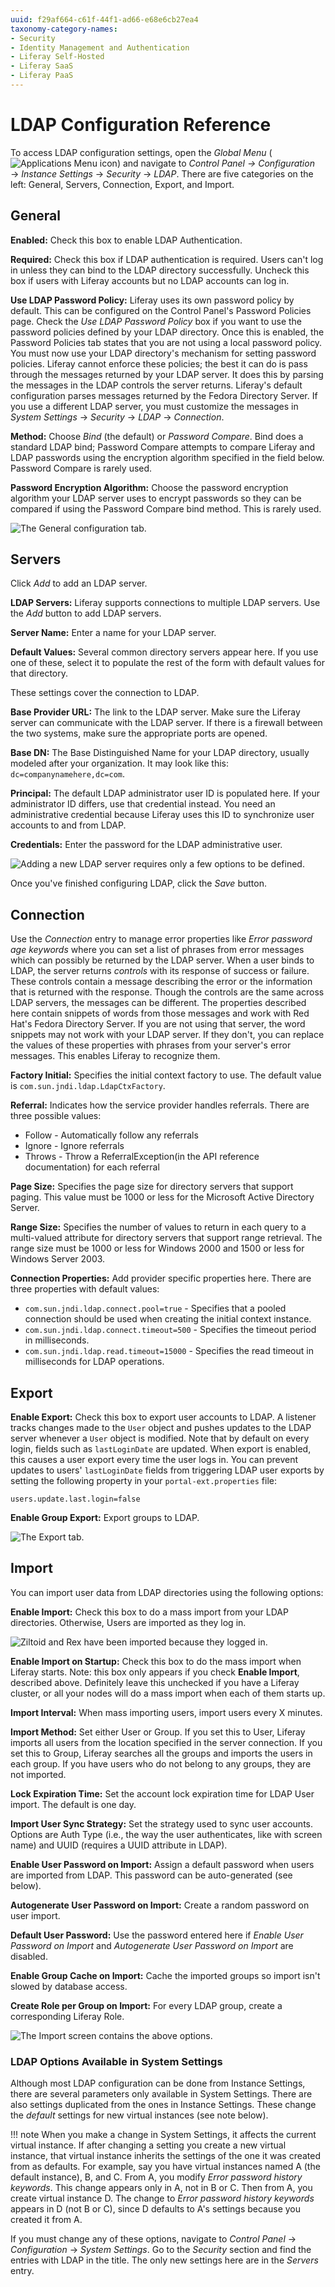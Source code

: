 ```yaml
---
uuid: f29af664-c61f-44f1-ad66-e68e6cb27ea4
taxonomy-category-names:
- Security
- Identity Management and Authentication
- Liferay Self-Hosted
- Liferay SaaS
- Liferay PaaS
---
```

# LDAP Configuration Reference

To access LDAP configuration settings, open the *Global Menu* (![Applications Menu icon](../../images/icon-applications-menu.png)) and navigate to *Control Panel &rarr; Configuration* &rarr; *Instance Settings* &rarr; *Security* &rarr; *LDAP*. There are five categories on the left: General, Servers, Connection, Export, and Import.

## General

**Enabled:** Check this box to enable LDAP Authentication.

**Required:** Check this box if LDAP authentication is required. Users can't log in unless they can bind to the LDAP directory successfully. Uncheck this box if users with Liferay accounts but no LDAP accounts can log in.

**Use LDAP Password Policy:** Liferay uses its own password policy by default. This can be configured on the Control Panel's Password Policies page. Check the *Use LDAP Password Policy* box if you want to use the password policies defined by your LDAP directory. Once this is enabled, the Password Policies tab states that you are not using a local password policy. You must now use your LDAP directory's mechanism for setting password policies. Liferay cannot enforce these policies; the best it can do is pass through the messages returned by your LDAP server. It does this by parsing the messages in the LDAP controls the server returns. Liferay's default configuration parses messages returned by the Fedora Directory Server. If you use a different LDAP server, you must customize the messages in *System Settings* &rarr; *Security* &rarr; *LDAP* &rarr; *Connection*.

**Method:** Choose *Bind* (the default) or *Password Compare*. Bind does a standard LDAP bind; Password Compare attempts to compare Liferay and LDAP passwords using the encryption algorithm specified in the field below. Password Compare is rarely used.

**Password Encryption Algorithm:** Choose the password encryption algorithm your LDAP server uses to encrypt passwords so they can be compared if using the Password Compare bind method. This is rarely used.

![The General configuration tab.](./ldap-configuration-reference/images/01.png)

## Servers

Click *Add* to add an LDAP server.

**LDAP Servers:** Liferay supports connections to multiple LDAP servers. Use the *Add* button to add LDAP servers.

**Server Name:** Enter a name for your LDAP server.

**Default Values:** Several common directory servers appear here. If you use one of these, select it to populate the rest of the form with default values for that directory.

These settings cover the connection to LDAP.

**Base Provider URL:** The link to the LDAP server. Make sure the Liferay server can communicate with the LDAP server. If there is a firewall between the two systems, make sure the appropriate ports are opened.

**Base DN:** The Base Distinguished Name for your LDAP directory, usually modeled after your organization. It may look like this: `dc=companynamehere,dc=com`.

**Principal:** The default LDAP administrator user ID is populated here. If your administrator ID differs, use that credential instead. You need an administrative credential because Liferay uses this ID to synchronize user accounts to and from LDAP.

**Credentials:** Enter the password for the LDAP administrative user.

![Adding a new LDAP server requires only a few options to be defined.](./ldap-configuration-reference/images/02.png)

Once you've finished configuring LDAP, click the *Save* button.

## Connection

Use the *Connection* entry to manage error properties like *Error password age keywords* where you can set a list of phrases from error messages which can possibly be returned by the LDAP server. When a user binds to LDAP, the server returns *controls* with its response of success or failure. These controls contain a message describing the error or the information that is returned with the response. Though the controls are the same across LDAP servers, the messages can be different. The properties described here contain snippets of words from those messages and work with Red Hat's Fedora Directory Server. If you are not using that server, the word snippets may not work with your LDAP server. If they don't, you can replace the values of these properties with phrases from your server's error messages. This enables Liferay to recognize them.

**Factory Initial:** Specifies the initial context factory to use. The default value is `com.sun.jndi.ldap.LdapCtxFactory`.

**Referral:** Indicates how the service provider handles referrals. There are three possible values:

* Follow - Automatically follow any referrals
* Ignore - Ignore referrals
* Throws - Throw a ReferralException(in the API reference documentation) for each referral

**Page Size:** Specifies the page size for directory servers that support paging. This value must be 1000 or less for the Microsoft Active Directory Server.

**Range Size:** Specifies the number of values to return in each query to a multi-valued attribute for directory servers that support range retrieval. The range size must be 1000 or less for Windows 2000 and 1500 or less for Windows Server 2003.

**Connection Properties:** Add provider specific properties here. There are three properties with default values:

* `com.sun.jndi.ldap.connect.pool=true` - Specifies that a pooled connection should be used when creating the initial context instance.
* `com.sun.jndi.ldap.connect.timeout=500` - Specifies the timeout period in milliseconds.
* `com.sun.jndi.ldap.read.timeout=15000` - Specifies the read timeout in milliseconds for LDAP operations.

<!-- 
Requires documentation but no information from the product team yet. Zsigmond said that it can be documented later

**Error Password Age Keywords:**

**Error Password Expired Keywords:**

**Error Password History Keywords:**

**Error Password Not Changeable Keywords:**

**Error Password Syntax Keywords:**

**Error Password Trivial Text Keywords:**

**Error User Lockout Keywords:** 
-->

## Export

**Enable Export:** Check this box to export user accounts to LDAP. A listener tracks changes made to the `User` object and pushes updates to the LDAP server whenever a `User` object is modified. Note that by default on every login, fields such as `lastLoginDate` are updated. When export is enabled, this causes a user export every time the user logs in. You can prevent updates to users' `lastLoginDate` fields from triggering LDAP user exports by setting the following property in your `portal-ext.properties` file:

```properties
users.update.last.login=false
```

**Enable Group Export:** Export groups to LDAP.

![The Export tab.](./ldap-configuration-reference/images/03.png)

## Import

You can import user data from LDAP directories using the following options:

**Enable Import:** Check this box to do a mass import from your LDAP directories. Otherwise, Users are imported as they log in.

![Ziltoid and Rex have been imported because they logged in.](./ldap-configuration-reference/images/04.png)

**Enable Import on Startup:** Check this box to do the mass import when Liferay starts. Note: this box only appears if you check **Enable Import**, described above. Definitely leave this unchecked if you have a Liferay cluster, or all your nodes will do a mass import when each of them starts up.

**Import Interval:** When mass importing users, import users every X minutes.

**Import Method:** Set either User or Group. If you set this to User, Liferay imports all users from the location specified in the server connection. If you set this to Group, Liferay searches all the groups and imports the users in each group. If you have users who do not belong to any groups, they are not imported.

**Lock Expiration Time:** Set the account lock expiration time for LDAP User import. The default is one day.

**Import User Sync Strategy:** Set the strategy used to sync user accounts. Options are Auth Type (i.e., the way the user authenticates, like with screen name) and UUID (requires a UUID attribute in LDAP).

**Enable User Password on Import:** Assign a default password when users are imported from LDAP. This password can be auto-generated (see below). 

**Autogenerate User Password on Import:** Create a random password on user import.

**Default User Password:** Use the password entered here if _Enable User Password on Import_ and _Autogenerate User Password on Import_ are disabled.

**Enable Group Cache on Import:** Cache the imported groups so import isn't slowed by database access.

**Create Role per Group on Import:** For every LDAP group, create a corresponding Liferay Role.

![The Import screen contains the above options.](./ldap-configuration-reference/images/05.png)

### LDAP Options Available in System Settings

Although most LDAP configuration can be done from Instance Settings, there are several parameters only available in System Settings. There are also settings duplicated from the ones in Instance Settings. These change the *default* settings for new virtual instances (see note below).

!!! note
    When you make a change in System Settings, it affects the current virtual instance. If after changing a setting you create a new virtual instance, that virtual instance inherits the settings of the one it was created from as defaults. For example, say you have virtual instances named A (the default instance), B, and C. From A, you modify *Error password history keywords*. This change appears only in A, not in B or C. Then from A, you create virtual instance D. The change to *Error password history keywords* appears in D (not B or C), since D defaults to A's settings because you created it from A.

If you must change any of these options, navigate to *Control Panel* &rarr; *Configuration* &rarr; *System Settings*. Go to the *Security* section and find the entries with LDAP in the title. The only new settings here are in the *Servers* entry.